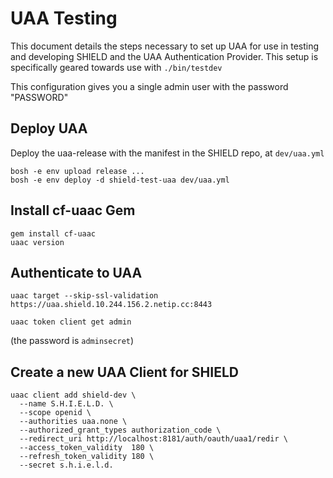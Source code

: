 # UAA Testing

This document details the steps necessary to set up UAA for use in testing
and developing SHIELD and the UAA Authentication Provider.  This setup is
specifically geared towards use with `./bin/testdev`

This configuration gives you a single admin user with the password "PASSWORD"

## Deploy UAA

Deploy the uaa-release with the manifest in the SHIELD repo, at `dev/uaa.yml`

```
bosh -e env upload release ...
bosh -e env deploy -d shield-test-uaa dev/uaa.yml
```

## Install cf-uaac Gem

```
gem install cf-uaac
uaac version
```

## Authenticate to UAA

```
uaac target --skip-ssl-validation https://uaa.shield.10.244.156.2.netip.cc:8443

uaac token client get admin
```

(the password is `adminsecret`)

## Create a new UAA Client for SHIELD

```
uaac client add shield-dev \
  --name S.H.I.E.L.D. \
  --scope openid \
  --authorities uaa.none \
  --authorized_grant_types authorization_code \
  --redirect_uri http://localhost:8181/auth/oauth/uaa1/redir \
  --access_token_validity  180 \
  --refresh_token_validity 180 \
  --secret s.h.i.e.l.d.
```
